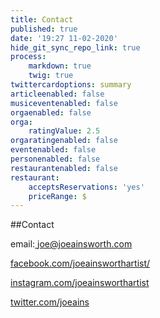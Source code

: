 ```yaml
---
title: Contact
published: true
date: '19:27 11-02-2020'
hide_git_sync_repo_link: true
process:
    markdown: true
    twig: true
twittercardoptions: summary
articleenabled: false
musiceventenabled: false
orgaenabled: false
orga:
    ratingValue: 2.5
orgaratingenabled: false
eventenabled: false
personenabled: false
restaurantenabled: false
restaurant:
    acceptsReservations: 'yes'
    priceRange: $
---
```


##Contact

email:<a href="mailto:{{'joe@joeainsworth.com'|safe_email}}">
 joe@joeainsworth.com
</a>

[facebook.com/joeainsworthartist/](https://m.facebook.com/joeainsworthartist/)

[instagram.com/joeainsworthartist](https://instagram.com/joeainsworthartist)

[twitter.com/joeains](https://twitter.com/joeains)

